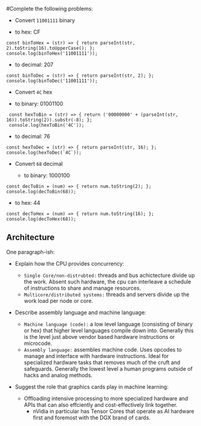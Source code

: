 #Complete the following problems:

* Convert `11001111` binary

- to hex: CF
 
```
const binToHex = (str) => { return parseInt(str, 2).toString(16).toUpperCase(); };
console.log(binToHex('11001111'));
```
- to decimal: 207

```
const binToDec = (str) => { return parseInt(str, 2); };
console.log(binToDec('11001111'));
```

* Convert `4C` hex

- to binary: 01001100
```
 const hexToBin = (str) => { return ('00000000' + (parseInt(str, 16)).toString(2)).substr(-8); };
 console.log(hexToBin('4C'));
```
 - to decimal: 76
    
```
const hexToDec = (str) => { return parseInt(str, 16); };
console.log(hexToDec(`4C`));
```

* Convert `68` decimal

  - to binary: 1000100
```
const decToBin = (num) => { return num.toString(2); }; 
console.log(decToBin(68)); 
```
   
- to hex: 44 

```
const decToHex = (num) => { return num.toString(16); }; 
console.log(decToHex(68)); 
```


## Architecture

One paragraph-ish:

* Explain how the CPU provides concurrency:
  - `Single Core/non-distrubted:` threads and bus achictecture divide up the work.
    Absent such hardware, the cpu can interleave a schedule of instructions to
    share and manage resources.
  - `Multicore/distributed systems:` threads and servers divide up the work load 
    per node or core.

* Describe assembly language and machine language:
  - `Machine language (code):` a low level language (consisting of binary or hex) that 
    higher level languages compile down into. Generally this is the level just above 
    vendor based hardware instructions or microcode.
  - `Assembly language:` assembles machine code. Uses opcodes to manage and interface
    with hardware instructions. Ideal for specialized hardware tasks that removes 
    much of the cruft and safeguards. Generally the lowest level a human programs 
    outside of hacks and analog methods.
* Suggest the role that graphics cards play in machine learning:
  - Offloading intensive processing to more specialized hardware and APIs that can
    also effciently and cost-effectively link together. 
      - nVidia in particular has Tensor Cores that operate as AI hardware first and 
        foremost with the DGX brand of cards.
